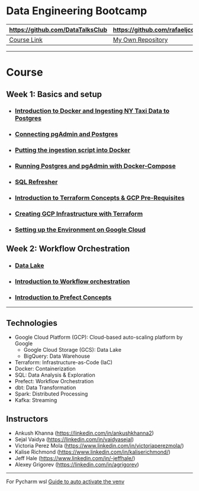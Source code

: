 # **Data Engineering Bootcamp**

| https://github.com/DataTalksClub                                          | https://github.com/rafaeljcd                                                |
|---------------------------------------------------------------------------|-----------------------------------------------------------------------------|
| [Course Link](https://github.com/DataTalksClub/data-engineering-zoomcamp) | [My Own Repository](https://github.com/rafaeljcd/data_engineering_bootcamp) |

---

# Course

## Week 1: Basics and setup

- ### [Introduction to Docker and Ingesting NY Taxi Data to Postgres](1_2_1_to_1_2_2_Introduction_to_docker_and_postgres.md)

- ### [Connecting pgAdmin and Postgres](1_2_3_Connecting_pgAdmin_and_Postgres.md)

- ### [Putting the ingestion script into Docker](1_2_4_Dockerizing_the_Ingestion_Script.md)

- ### [Running Postgres and pgAdmin with Docker-Compose](1_2_5_Running_Postgres_and_pgAdmin_with_Docker-Compose.md)

- ### [SQL Refresher](1_2_6_SQL_refresher.md)

- ### [Introduction to Terraform Concepts & GCP Pre-Requisites](1_3_1_Introduction_to_Terraform_Concepts_and_GCP_Pre-Requisites.md)

- ### [Creating GCP Infrastructure with Terraform](1_3_2_Creating_GCP_Infrastructure_with_Terraform.md)

- ### [Setting up the Environment on Google Cloud](1_4_1_Setting_up_the_Environment_on_Google_Cloud.md)

## Week 2: Workflow Orchestration

- ### [Data Lake](2_1_1_Data_Lake.md)

- ### [Introduction to Workflow orchestration](2_2_1_Introduction_to_Workflow_orchestration.md)

- ### [Introduction to Prefect Concepts](2_2_2_Introduction_to_Prefect_Concepts.md)

---

## Technologies

- Google Cloud Platform (GCP): Cloud-based auto-scaling platform by Google
    - Google Cloud Storage (GCS): Data Lake
    - BigQuery: Data Warehouse
- Terraform: Infrastructure-as-Code (IaC)
- Docker: Containerization
- SQL: Data Analysis & Exploration
- Prefect: Workflow Orchestration
- dbt: Data Transformation
- Spark: Distributed Processing
- Kafka: Streaming

## Instructors

- Ankush Khanna (https://linkedin.com/in/ankushkhanna2)
- Sejal Vaidya (https://linkedin.com/in/vaidyasejal)
- Victoria Perez Mola (https://www.linkedin.com/in/victoriaperezmola/)
- Kalise Richmond (https://www.linkedin.com/in/kaliserichmond/)
- Jeff Hale (https://www.linkedin.com/in/-jeffhale/)
- Alexey Grigorev (https://linkedin.com/in/agrigorev)

---

For Pycharm wsl [Guide to auto activate the venv](wsl_setup.md)
